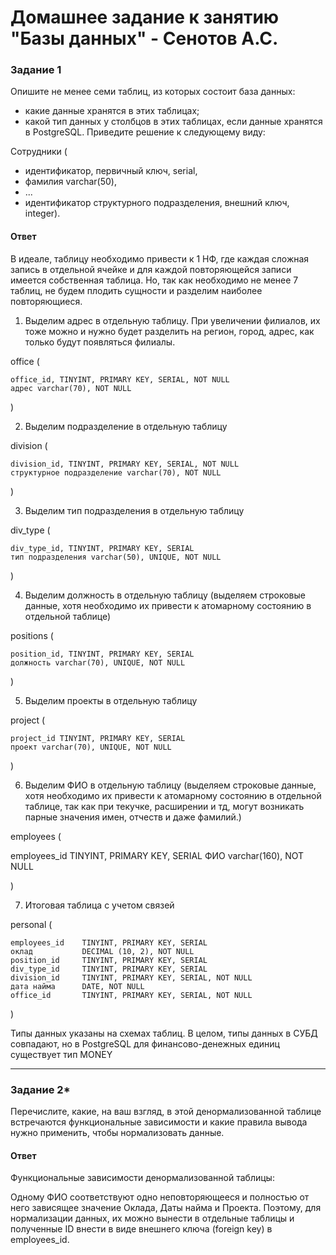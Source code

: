 # Домашнее задание к занятию "Базы данных" - Сенотов А.С.

### Задание 1

Опишите не менее семи таблиц, из которых состоит база данных:

* какие данные хранятся в этих таблицах;
* какой тип данных у столбцов в этих таблицах, если данные хранятся в PostgreSQL.
Приведите решение к следующему виду:

Сотрудники (

* идентификатор, первичный ключ, serial,
* фамилия varchar(50),
* ...
* идентификатор структурного подразделения, внешний ключ, integer).

#### Ответ

В идеале, таблицу необходимо привести к 1 НФ, где каждая сложная запись в отдельной ячейке и для каждой повторяющейся записи имеется собственная таблица. Но, так как необходимо не менее 7 таблиц, не будем плодить сущности и разделим наиболее повторяющиеся.

1. Выделим адрес в отдельную таблицу. При увеличении филиалов, их тоже можно и нужно будет разделить на регион, город, адрес, как только будут появляться филиалы.

office (

    office_id, TINYINT, PRIMARY KEY, SERIAL, NOT NULL
    адрес varchar(70), NOT NULL
    
)

2. Выделим подразделение в отдельную таблицу

division (

    division_id, TINYINT, PRIMARY KEY, SERIAL, NOT NULL
    структурное подразделение varchar(70), NOT NULL

)

3. Выделим тип подразделения в отдельную таблицу

div_type (

    div_type_id, TINYINT, PRIMARY KEY, SERIAL
    тип подразделения varchar(50), UNIQUE, NOT NULL

)

4. Выделим должность в отдельную таблицу (выделяем строковые данные, хотя необходимо их привести к атомарному состоянию в отдельной таблице)

positions (

    position_id, TINYINT, PRIMARY KEY, SERIAL
    должность varchar(70), UNIQUE, NOT NULL

)

5. Выделим проекты в отдельную таблицу

project (

    project_id TINYINT, PRIMARY KEY, SERIAL
    проект varchar(70), UNIQUE, NOT NULL

)

6. Выделим ФИО в отдельную таблицу (выделяем строковые данные, хотя необходимо их привести к атомарному состоянию в отдельной таблице, так как при текучке, расширении и тд, могут возникать парные значения имен, отчеств и даже фамилий.)

employees (

   employees_id TINYINT, PRIMARY KEY, SERIAL
   ФИО varchar(160), NOT NULL

)

7. Итоговая таблица с учетом связей

personal (

    employees_id    TINYINT, PRIMARY KEY, SERIAL
    оклад           DECIMAL (10, 2), NOT NULL
    position_id     TINYINT, PRIMARY KEY, SERIAL
    div_type_id     TINYINT, PRIMARY KEY, SERIAL 
    division_id     TINYINT, PRIMARY KEY, SERIAL, NOT NULL
    дата найма      DATE, NOT NULL
    office_id       TINYINT, PRIMARY KEY, SERIAL, NOT NULL

)

Типы данных указаны на схемах таблиц. В целом, типы данных в СУБД совпадают, но в PostgreSQL для финансово-денежных единиц существует тип MONEY

---

### Задание 2*

Перечислите, какие, на ваш взгляд, в этой денормализованной таблице встречаются функциональные зависимости и какие правила вывода нужно применить, чтобы нормализовать данные.

#### Ответ

Функциональные зависимости денормализованной таблицы:

Одному ФИО соответствуют одно неповторяющееся и полностью от него зависящее значение Оклада, Даты найма и Проекта. Поэтому, для нормализации данных, их можно вынести в отдельные таблицы и полученные ID внести в виде внешнего ключа (foreign key) в employees_id.